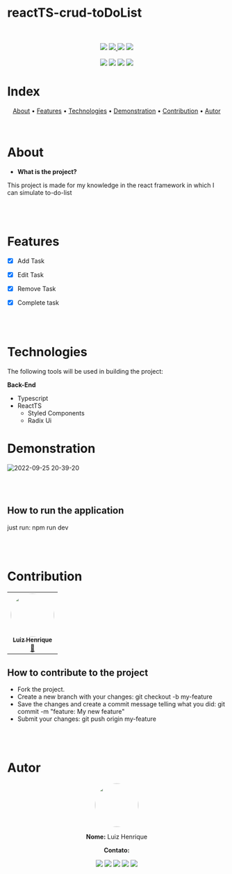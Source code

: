 # reactTS-crud-toDoList

<br/>
<br/>
<div display="inline" align="center">
<img src="https://img.shields.io/static/v1?label=Version&message=1.0&color=7159c1&style=for-the-badge&logo=ghost"/>
<a href="https://github.com/K4L1B3/kaflux/blob/master/LICENSE" text-decoration="none"> <img src="https://img.shields.io/static/v1?label=License&message=MIT&color=7159c1&style=for-the-badge&logo=ghost"/> <a/>
<img src="https://img.shields.io/static/v1?label=Progress&message=100%&color=7159c1&style=for-the-badge&logo=ghost"/>
<img src="https://img.shields.io/static/v1?label=Contribution&message=Closed&color=7159c1&style=for-the-badge&logo=ghost"/>
</div>

<br/>

<div display="inline" align="center">
<img src="https://img.shields.io/static/v1?label=Issues&message=0&color=7159c1&style=for-the-badge&logo=ghost"/>
<img src="https://img.shields.io/static/v1?label=Build Stats&message=0&color=7159c1&style=for-the-badge&logo=ghost"/>
<img src="https://img.shields.io/static/v1?label=Tests Stats&message=0&color=7159c1&style=for-the-badge&logo=ghost"/>
<img src="https://img.shields.io/static/v1?label= Project Stats &message=All right&color=00FF55&style=for-the-badge&logo=ghost"/>
</div>

# Index
<p align="center">
 <a href="#about">About</a> •
 <a href="#features">Features</a> • 
 <a href="#technologies">Technologies</a> • 
 <a href="#demonstration">Demonstration</a> •  
 <a href="#contribution">Contribution</a> •  
 <a href="#autor">Autor</a>
</p>
<br/>



# About




* **What is the project?**

This project is made for my knowledge in the react framework in which I can simulate to-do-list

<br/>
<br/>

# Features 

- [x] Add Task
- [x] Edit Task
- [x] Remove Task
- [x] Complete task


<br/>
<br/>

# Technologies

The following tools will be used in building the project:

**Back-End**
  * Typescript
  * ReactTS
      * Styled Components
      * Radix Ui



# Demonstration

![2022-09-25 20-39-20](https://user-images.githubusercontent.com/45051690/192173077-1a70a6e4-315c-40d5-b527-bc97dceb8deb.gif)


<br/>
<br/>

## How to run the application

 just run:
 npm run dev
 


<br/>
<br/>

# Contribution

<div>
  <table>
   <tr>
    <td align="center"><a href="https://github.com/K4L1B3"><img style="border-radius: 50%;"src="https://avatars3.githubusercontent.com/u/45051690?s=400&u=14f759fe2e853f462a6a59a8feabf334dec81aee&v=4" width="100px;" alt=""/>  
      <br/>
      <sub><b>Luiz Henrique</b></sub></a><br /><a href="https://rocketseat.com.br/" title="Rocketseat">👾</a>
    </td>    
   <tr>
 <table>
 </div>

## **How to contribute to the project**

- Fork the project.
- Create a new branch with your changes: git checkout -b my-feature
- Save the changes and create a commit message telling what you did: git commit -m "feature: My new feature"
- Submit your changes: git push origin my-feature

 <br/>
 <br/>
   
# Autor
<div align="center">
<img style="border-radius: 50%;" src="https://avatars3.githubusercontent.com/u/45051690?s=400&u=14f759fe2e853f462a6a59a8feabf334dec81aee&v=4" width="100px" alt=""/>
    
**Nome:** Luiz Henrique


**Contato:**

<div align="center">
<a href="https://twitter.com/K4L1B3" target="_blank"><img src="https://img.shields.io/badge/Twitter-2CA5E0?style=for-the-badge&logo=twitter&logoColor=white" target="_blank"></a>  <a href="https://github.com/K4L1B3"><img src="https://img.shields.io/badge/-Github-%23333?style=for-the-badge&logo=github&logoColor=white" target="_blank"></a>  <a href="https://www.instagram.com/luiz.belispetre/" target="_blank"><img src="https://img.shields.io/badge/-Instagram-%23E4405F?style=for-the-badge&logo=instagram&logoColor=white" target="_blank"></a> <a href="mailto:luizhlimagomes28@gmail.com"><img src="https://img.shields.io/badge/-Gmail-ff9800?style=for-the-badge&logo=gmail&logoColor=white" target="_blank"></a>  <a href="https://www.linkedin.com/in/luiz-belispetre/" target="_blank"><img src="https://img.shields.io/badge/-LinkedIn-%230077B5?style=for-the-badge&logo=linkedin&logoColor=white" target="_blank"></a> 
</div>
 
</div>




